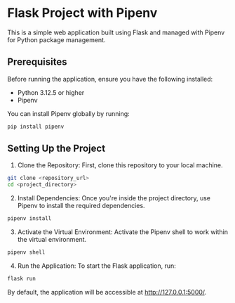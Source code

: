 # Flask Project with Pipenv

This is a simple web application built using Flask and managed with Pipenv for Python package management.

## Prerequisites

Before running the application, ensure you have the following installed:

- Python 3.12.5 or higher
- Pipenv

You can install Pipenv globally by running:

```bash
pip install pipenv
```

## Setting Up the Project
1. Clone the Repository: First, clone this repository to your local machine.
```bash
git clone <repository_url>
cd <project_directory>
```
2. Install Dependencies: Once you're inside the project directory, use Pipenv to install the required dependencies.
```bash
pipenv install
```
3. Activate the Virtual Environment: Activate the Pipenv shell to work within the virtual environment.
```bash
pipenv shell
```
4. Run the Application: To start the Flask application, run:

```bash
flask run
```
By default, the application will be accessible at http://127.0.0.1:5000/.